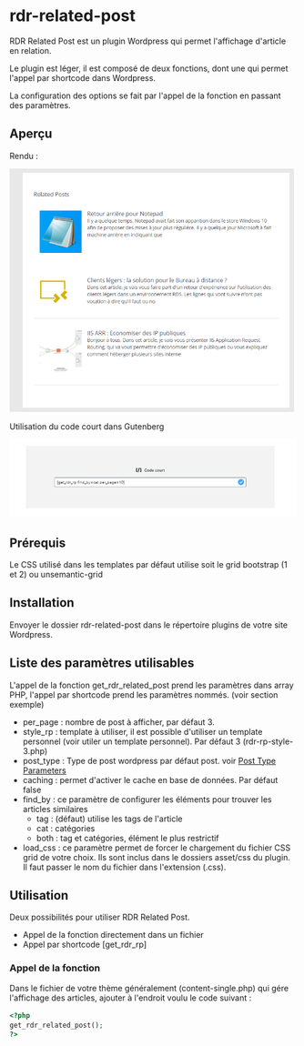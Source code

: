 # rdr-related-post
RDR Related Post est un plugin Wordpress qui permet l'affichage d'article en relation.

Le plugin est léger, il est composé de deux fonctions, dont une qui permet l'appel par shortcode dans Wordpress.

La configuration des options se fait par l'appel de la fonction en passant des paramètres.

## Aperçu
Rendu :

<img src="https://github.com/rdrouche/rdr-related-post/blob/master/screen_1.png" width="500">

Utilisation du code court dans Gutenberg

<img src="https://github.com/rdrouche/rdr-related-post/blob/master/screen_2.png">

## Prérequis

Le CSS utilisé dans les templates par défaut utilise soit le grid bootstrap (1 et 2) ou unsemantic-grid

## Installation

Envoyer le dossier rdr-related-post dans le répertoire plugins de votre site Wordpress.

## Liste des paramètres utilisables

L'appel de la fonction get_rdr_related_post prend les paramètres dans array PHP, l'appel par shortcode prend les paramètres nommés. (voir section exemple)

- per_page : nombre de post à afficher, par défaut 3.
- style_rp : template à utiliser, il est possible d'utiliser un template personnel (voir utiler un template personnel). Par défaut 3 (rdr-rp-style-3.php)
- post_type : Type de post wordpress par défaut post. voir <a href="https://developer.wordpress.org/reference/classes/wp_query/#post-type-parameters" target="_blank">Post Type Parameters</a>
- caching : permet d'activer le cache en base de données. Par défaut false
- find_by : ce paramètre de configurer les éléments pour trouver les articles similaires
    - tag : (défaut) utilise les tags de l'article
    - cat : catégories
    - both : tag et catégories, élément le plus restrictif
- load_css : ce paramètre permet de forcer le chargement du fichier CSS grid de votre choix. Ils sont inclus dans le dossiers asset/css du plugin. Il faut passer le nom du fichier dans l'extension (.css).

## Utilisation

Deux possibilités pour utiliser RDR Related Post.

- Appel de la fonction directement dans un fichier
- Appel par shortcode [get_rdr_rp]

### Appel de la fonction

Dans le fichier de votre thème généralement (content-single.php) qui gére l'affichage des articles, ajouter à l'endroit voulu le code suivant : 

```php
<?php
get_rdr_related_post();
?>